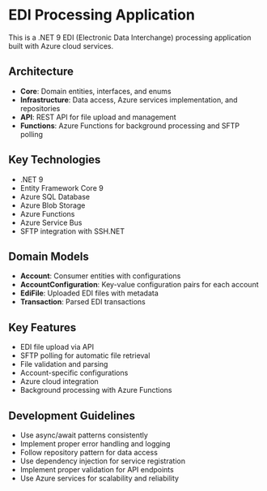 <!-- Use this file to provide workspace-specific custom instructions to Copilot. For more details, visit https://code.visualstudio.com/docs/copilot/copilot-customization#_use-a-githubcopilotinstructionsmd-file -->

# EDI Processing Application

This is a .NET 9 EDI (Electronic Data Interchange) processing application built with Azure cloud services.

## Architecture

- **Core**: Domain entities, interfaces, and enums
- **Infrastructure**: Data access, Azure services implementation, and repositories
- **API**: REST API for file upload and management
- **Functions**: Azure Functions for background processing and SFTP polling

## Key Technologies

- .NET 9
- Entity Framework Core 9
- Azure SQL Database
- Azure Blob Storage
- Azure Functions
- Azure Service Bus
- SFTP integration with SSH.NET

## Domain Models

- **Account**: Consumer entities with configurations
- **AccountConfiguration**: Key-value configuration pairs for each account
- **EdiFile**: Uploaded EDI files with metadata
- **Transaction**: Parsed EDI transactions

## Key Features

- EDI file upload via API
- SFTP polling for automatic file retrieval
- File validation and parsing
- Account-specific configurations
- Azure cloud integration
- Background processing with Azure Functions

## Development Guidelines

- Use async/await patterns consistently
- Implement proper error handling and logging
- Follow repository pattern for data access
- Use dependency injection for service registration
- Implement proper validation for API endpoints
- Use Azure services for scalability and reliability
